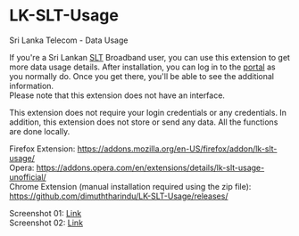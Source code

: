 # LK-SLT-Usage
Sri Lanka Telecom - Data Usage

If you're a Sri Lankan <a href="https://www.slt.lk/">SLT</a> Broadband user, you can use this extension to get more data usage details. After installation, you can log in to the <a href="https://internetvas.slt.lk/SLTVasPortal-war/application/home.nable">portal</a> as you normally do. Once you get there, you'll be able to see the additional information.  
Please note that this extension does not have an interface.

This extension does not require your login credentials or any credentials. 
In addition, this extension does not store or send any data. All the functions are done locally.

Firefox Extension: https://addons.mozilla.org/en-US/firefox/addon/lk-slt-usage/   
Opera: https://addons.opera.com/en/extensions/details/lk-slt-usage-unofficial/  
Chrome Extension (manual installation required using the zip file): https://github.com/dimuththarindu/LK-SLT-Usage/releases/

Screenshot 01: <a href="https://raw.githubusercontent.com/dimuththarindu/LK-SLT-Usage/master/Image_01.png" target="_blank">Link</a>  
Screenshot 02: <a href="https://raw.githubusercontent.com/dimuththarindu/LK-SLT-Usage/master/Image_02.png" target="_blank">Link</a>  
